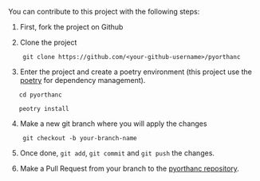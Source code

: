 You can contribute to this project with the following steps:

1. First, fork the project on Github

2. Clone the project

```shell
    git clone https://github.com/<your-github-username>/pyorthanc
```

3. Enter the project and create a poetry environment 
   (this project use the [poetry](https://python-poetry.org/) for dependency management).

```shell
   cd pyorthanc
```
```shell
   peotry install 
```
   
4. Make a new git branch where you will apply the changes
```shell
    git checkout -b your-branch-name
```

5. Once done, `git add`, `git commit` and `git push` the changes.

6. Make a Pull Request from your branch to the [pyorthanc repository](https://github.com/gacou54/pyorthanc).